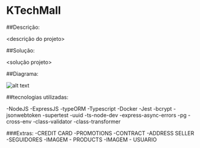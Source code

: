 # KTechMall

##Descrição:

<descrição do projeto>

##Solução:

<solução projeto>


##Diagrama:

![alt text](https://raw.githubusercontent.com/username/projectname/branch/path/to/img.png)

##tecnologias utilizadas:

-NodeJS
-ExpressJS
-typeORM
-Typescript
-Docker
-Jest
-bcrypt
-jsonwebtoken
-supertest
-uuid
-ts-node-dev
-express-async-errors
-pg
-cross-env
-class-validator
-class-transformer


###Extras:
-CREDIT CARD
-PROMOTIONS
-CONTRACT
-ADDRESS SELLER
-SEGUIDORES
-IMAGEM - PRODUCTS
-IMAGEM - USUARIO
